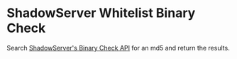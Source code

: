 # ShadowServer Whitelist Binary Check

Search [ShadowServer's Binary Check API](http://bin-test.shadowserver.org/) for an md5 and return the results.
